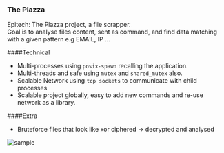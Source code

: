 ### The Plazza

Epitech: The Plazza project, a file scrapper.  
Goal is to analyse files content, sent as command, and find data matching with a given pattern e.g EMAIL, IP ...

####Technical

* Multi-processes using `posix-spawn` recalling the application.
* Multi-threads and safe using `mutex` and `shared_mutex` also.
* Scalable Network using `tcp sockets` to communicate with child processes
* Scalable project globally, easy to add new commands and re-use network as a library.

####Extra
* Bruteforce files that look like xor ciphered -> decrypted and analysed

![sample](https://image.ibb.co/b99Pyn/Capture_d_cran_de_2018_05_07_09_32_15.png)